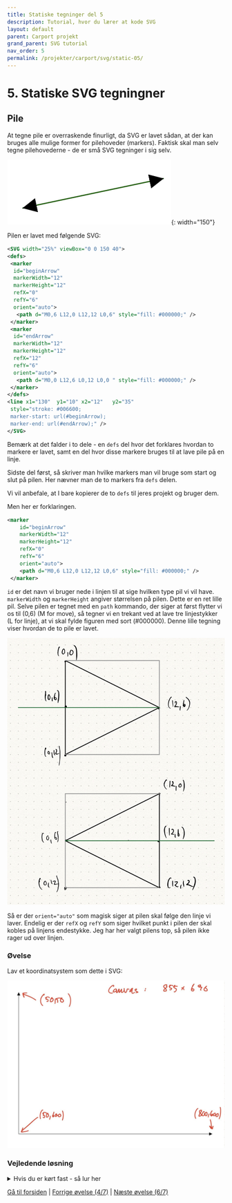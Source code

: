 ```yaml
---
title: Statiske tegninger del 5
description: Tutorial, hvor du lærer at kode SVG
layout: default
parent: Carport projekt
grand_parent: SVG tutorial
nav_order: 5
permalink: /projekter/carport/svg/static-05/
---
```


# 5. Statiske SVG tegningner

## Pile

At tegne pile er overraskende finurligt, da SVG er lavet sådan, at der kan bruges alle mulige former for pilehoveder (markers). Faktisk skal man selv tegne pilehovederne - de er små SVG tegninger i sig selv.

![Arrows](./images/doublearrows.png){: width="150"}

Pilen er lavet med følgende SVG:

```xml
<SVG width="25%" viewBox="0 0 150 40">
<defs>
 <marker 
  id="beginArrow" 
  markerWidth="12" 
  markerHeight="12" 
  refX="0" 
  refY="6" 
  orient="auto">
   <path d="M0,6 L12,0 L12,12 L0,6" style="fill: #000000;" />
 </marker>
 <marker 
  id="endArrow" 
  markerWidth="12" 
  markerHeight="12" 
  refX="12" 
  refY="6" 
  orient="auto">
   <path d="M0,0 L12,6 L0,12 L0,0 " style="fill: #000000;" />
 </marker>
</defs>
<line x1="130"  y1="10" x2="12"   y2="35" 
 style="stroke: #006600;
 marker-start: url(#beginArrow);
 marker-end: url(#endArrow);" />
</SVG>
```

Bemærk at det falder i to dele - en `defs` del hvor det forklares hvordan to markere er lavet, samt en del hvor disse markere bruges til at lave pile på en linje.

Sidste del først, så skriver man hvilke markers man vil bruge som start og slut på pilen. Her nævner man de to markers fra `defs` delen.

Vi vil anbefale, at I bare kopierer de to `defs` til jeres projekt og bruger dem.

Men her er forklaringen.

```xml
<marker 
    id="beginArrow" 
    markerWidth="12" 
    markerHeight="12" 
    refX="0" 
    refY="6" 
    orient="auto">
    <path d="M0,6 L12,0 L12,12 L0,6" style="fill: #000000;" />
 </marker>
```

`id` er det navn vi bruger nede i linjen til at sige hvilken type pil vi vil have. `markerWidth` og `markerHeight` angiver størrelsen på pilen. Dette er en ret lille pil. Selve pilen er tegnet med en `path` kommando, der siger at først flytter vi os til (0,6) (M for move), så tegner vi en trekant ved at lave tre linjestykker (L for linje), at vi skal fylde figuren med sort (#000000). Denne lille tegning viser hvordan de to pile er lavet.

![Figur 2: Definition af pilehoveder i SVG-path](./images/svg_arrows.jpg)

Så er der `orient="auto"` som magisk siger at pilen skal følge den linje vi laver. Endelig er der `refX` og `refY` som siger hvilket punkt i pilen der skal kobles på linjens endestykke. Jeg har her valgt pilens top, så pilen ikke rager ud over linjen.

### Øvelse

Lav et koordinatsystem som dette i SVG:

![SVG Koordinatsystem](./images/coordinatesystem_sketch.jpg)

### Vejledende løsning

<details markdown="block">
<summary>
Hvis du er kørt fast - så lur her
</summary>

```xml
<?xml version="1.0" ?>

<svg version="1.1"
     xmlns="http://www.w3.org/2000/svg"
     xmlns:xlink="http://www.w3.org/1999/xlink"
     height="100%" viewBox="0 0 855 690"
     preserveAspectRatio="xMinYMin">

    <defs>
        <marker id="beginArrow" markerWidth="12" markerHeight="12" refX="0" refY="6" orient="auto">
            <path d="M0,6 L12,0 L12,12 L0,6" style="fill: #000000;" />
        </marker>
        <marker id="endArrow" markerWidth="12" markerHeight="12" refX="12" refY="6" orient="auto">
            <path d="M0,0 L12,6 L0,12 L0,0 " style="fill: #000000;" />
        </marker>
    </defs>

    <!-- Pile -->
    <line x1="50" y1="600" x2="50" y2="50" style="stroke:#000000;
        marker-end: url(#endArrow);" />

    <line x1="50" y1="600" x2="800" y2="600" style="stroke:#000000;
        marker-end: url(#endArrow);" />
</svg>
```

</details>

[Gå til forsiden](./README.md) | [Forrige øvelse (4/7)](./static_04.md) | [Næste øvelse (6/7)](./static_06.md)
